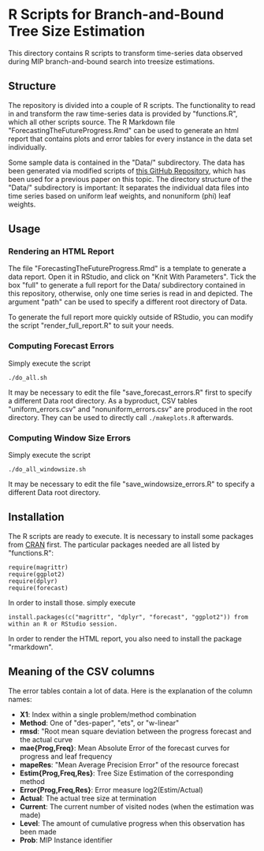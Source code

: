 # R Scripts for Branch-and-Bound Tree Size Estimation

This directory contains R scripts to transform time-series data observed during MIP branch-and-bound search into treesize estimations.

## Structure

The repository is divided into a couple of R scripts. The functionality to read in and transform the raw time-series data is provided by "functions.R", which all other scripts source.
The R Markdown file "ForecastingTheFutureProgress.Rmd" can be used to generate an html report that contains plots and error tables for every instance in the data set individually.

Some sample data is contained in the "Data/" subdirectory. The data has been generated via modified scripts of [this GitHub Repository](https://github.com/pierre-lebodic/bnb-mip-estimates), which has been used for a previous paper on this topic.
The directory structure of the "Data/" subdirectory is important: It separates the individual data files into time series based on uniform leaf weights, and nonuniform (phi) leaf weights.


## Usage

### Rendering an HTML Report

The file "ForecastingTheFutureProgress.Rmd" is a template to generate a data report. Open it in RStudio, and click on "Knit With Parameters". Tick the box "full" to generate a full report for the Data/ subdirectory contained in this repository, otherwise, only one time series is read in and depicted.
The argument "path" can be used to specify a different root directory of Data.

To generate the full report more quickly outside of RStudio, you can modify the script
"render_full_report.R" to suit your needs.

### Computing Forecast Errors

Simply execute the script

```
./do_all.sh
```

It may be necessary to edit the file "save_forecast_errors.R" first to specify a different Data root directory.
As a byproduct, CSV tables "uniform_errors.csv" and "nonuniform_errors.csv"
are produced in the root directory.
They can be used to directly call `./makeplots.R` afterwards.

### Computing Window Size Errors

Simply execute the script

```
./do_all_windowsize.sh
```

It may be necessary to edit the file "save_windowsize_errors.R" to specify a different Data root directory.


## Installation

The R scripts are ready to execute. It is necessary to install some packages from [CRAN](https://cran.r-project.org/) first. The particular packages needed are all listed by "functions.R":

```
require(magrittr)
require(ggplot2)
require(dplyr)
require(forecast)
```

In order to install those. simply execute

```
install.packages(c("magrittr", "dplyr", "forecast", "ggplot2")) from within an R or RStudio session.
```

In order to render the HTML report, you also need to install the package "rmarkdown".


## Meaning of the CSV columns

The error tables contain a lot of data. Here is the explanation of the column names:

- **X1**: Index within a single problem/method combination
- **Method**: One of "des-paper", "ets", or "w-linear"
- **rmsd**: "Root mean square deviation between the progress forecast and the actual curve
- **mae{Prog,Freq}**: Mean Absolute Error of the forecast curves for progress and leaf frequency
- **mapeRes**: "Mean Average Precision Error" of the resource forecast
- **Estim{Prog,Freq,Res}**: Tree Size Estimation of the corresponding method
- **Error{Prog,Freq,Res}**: Error measure log2(Estim/Actual)
- **Actual**: The actual tree size at termination
- **Current**: The current number of visited nodes (when the estimation was made)
- **Level**: The amount of cumulative progress when this observation has been made
- **Prob**: MIP Instance identifier
